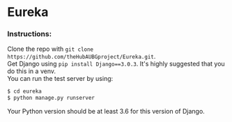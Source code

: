 # Eureka

 ### Instructions:  
 
 
Clone the repo with ```git clone https://github.com/theHubAUBGproject/Eureka.git```.  
Get Django using ```pip install Django==3.0.3```. It's highly suggested that you do this in a venv.  
You can run the test server by using:
 ```bash
$ cd eureka
$ python manage.py runserver
 ```
 
Your Python version should be at least 3.6 for this version of Django.

